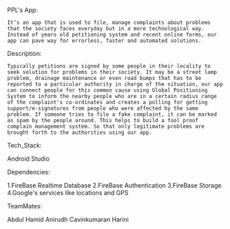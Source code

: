 PPL's App:

    It’s an app that is used to file, manage complaints about problems that the society faces everyday but in a more technological way. Instead of years old petitioning system and recent online forms, our app can pave way for errorless, faster and automated solutions.


Description:  

    Typically petitions are signed by some people in their locality to seek solution for problems in their society. It may be a street lamp problem, drainage maintenance or even road bumps that has to be reported to a particular authority in charge of the situation, our app can connect people for this common cause using Global Positioning System to inform the nearby people who are in a certain radius range of the complaint's co-ordinates and creates a polling for getting support/e-signatures from people who were affected by the same problem. If someone tries to file a fake complaint, it can be marked as spam by the people around. This helps to build a fool proof complain management system. So that only legitimate problems are brought forth to the authorities using our app.


Tech_Stack:

Android Studio


Dependencies:

1.FireBase Realtime Database
2.FireBase Authentication
3.FireBase Storage
4.Google's services like locations and GPS



TeamMates:

Abdul Hamid
Anirudh
Cavinkumaran
Harini

